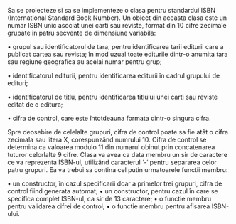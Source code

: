 
Sa se proiecteze si sa se implementeze o clasa pentru standardul ISBN
(International Standard Book Number). Un obiect din aceasta clasa este un numar ISBN unic asociat unei carti sau reviste, format din 10 cifre zecimale grupate în patru secvente de dimensiune variabila:

• grupul sau identificatorul de tara, pentru identificarea tarii editurii care a publicat cartea sau revista; în mod uzual toate editurile dintr-o anumita tara sau regiune geografica au acelai numar pentru grup;

• identificatorul editurii, pentru identificarea editurii în cadrul grupului de edituri;

• identificatorul de titlu, pentru identificarea titlului unei carti sau reviste editat de o editura;

• cifra de control, care este întotdeauna formata dintr-o singura cifra.

Spre deosebire de celelalte grupuri, cifra de control poate sa fie atât o cifra zecimala sau litera X, corespunzând numrului 10. Cifra de control se determina ca valoarea modulo 11 din numarul obinut prin concatenarea tuturor celorlalte 9 cifre. Clasa va avea ca data membru un sir de caractere ce va reprezenta ISBN-ul, utilizând caracterul ‘-‘ pentru separarea celor patru grupuri. Ea va trebui sa contina cel putin urmatoarele functii membru:

• un constructor, în cazul specificarii doar a primelor trei grupuri,
cifra de control fiind generata automat;
• un constructor, pentru cazul în care se specifica complet ISBN-ul,
ca sir de 13 caractere;
• o functie membru pentru validarea cifrei de control;
• o functie membru pentru afisarea ISBN-ului.
